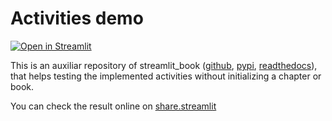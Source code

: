 # Activities demo

[![Open in Streamlit][share_badge]][share_link]

This is an auxiliar repository of streamlit_book ([github](https://github.com/sebastiandres/streamlit_book), [pypi](https://pypi.org/project/streamlit-book/), [readthedocs](https://streamlit_book.readthedocs.io/)),
that helps testing the implemented activities without initializing a chapter or book.

You can check the result online on [share.streamlit](https://share.streamlit.io/sebastiandres/stb_activities_demo_v070/main)

[share_badge]: https://static.streamlit.io/badges/streamlit_badge_black_white.svg
[share_link]: https://share.streamlit.io/sebastiandres/stb_activities_demo_v070/main